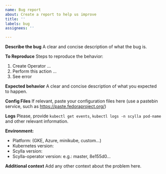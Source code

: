 ```yaml
---
name: Bug report
about: Create a report to help us improve
title: ''
labels: bug
assignees: ''

---
```


<!-- **Are you in the right place?**
1. For issues or feature requests, please create an issue in this repository.
2. For general technical and non-technical questions, we are happy to help you on our [Slack](https://scylladb-users-slackin.herokuapp.com/).
3. Did you already search the existing open issues for anything similar? -->

**Describe the bug**
A clear and concise description of what the bug is.

**To Reproduce**
Steps to reproduce the behavior:
1. Create Operator ...
2. Perform this action ...
3. See error

**Expected behavior**
A clear and concise description of what you expected to happen.

**Config Files**
If relevant, paste your configuration files here (use a pastebin service, such as https://paste.fedoraproject.org/)

**Logs**
Please, provide `kubectl get events`, `kubectl logs -n scylla pod-name` and other relevant information.

**Environment:**
 - Platform: (GKE, Azure, minikube, custom...) 
 - Kubernetes version: 
 - Scylla version:
 - Scylla-operator version: e.g.: master, 8e155d0...

**Additional context**
Add any other context about the problem here.
